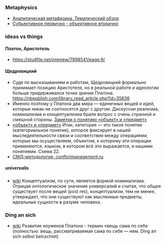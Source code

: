 ### Metaphysics
- [Аналитическая метафизика. Тематический обзор](https://deep-econom.livejournal.com/1055099.html)
- [Субьективное первично - объективное вторично](https://habr.com/ru/articles/940054/)

### ideas vs things
#### Платон, Аристотель
- https://studfile.net/preview/7898541/page:9/

#### Щедровицкий
- Судя по высказываниям и работам, Щедровицкий формально принимает позицию Аристотеля, но в реальной работе и идеологии больше придерживался точки зрения Платона.  https://nbpublish.com/library_read_article.php?id=35836
- Именно поэтому у Платона два мира — единичных вещей и идей, которые никак не соотносятся друг с другом. Дискуссии реализма, номинализма и концептуализма брали вопрос с очень странной и смешной стороны. [Заметки о понятиях «объект» и «предмет»](https://www.fondgp.ru/publications/%D0%B7%D0%B0%D0%BC%D0%B5%D1%82%D0%BA%D0%B8-%D0%BE-%D0%BF%D0%BE%D0%BD%D1%8F%D1%82%D0%B8%D1%8F%D1%85-%D0%BE%D0%B1%D1%8A%D0%B5%D0%BA%D1%82-%D0%B8-%D0%BF%D1%80%D0%B5%D0%B4%D0%BC%D0%B5/) 
- [«объект» и «предмет»](https://gtmarket.ru/library/basis/3344/3357#t99)  Итак, категория — это такое понятие (категориальное понятие), которое фиксирует в нашей мыследеятельности связи и соответствия между операциями, которые мы осуществляем, объектом, к которому эти операции применяются, языком, в котором всё это выражается, и нашими понятиями. Схема 22.
- [СМД-методология, conflictmanagement.ru](https://conflictmanagement.ru/g-p-shhedrovitskiy-perspektivyi-i-programmyi-razvitiya-smd-metodologii/)
#####  universalis 
- [wiki](https://ru.wikipedia.org/wiki/%D0%A3%D0%BD%D0%B8%D0%B2%D0%B5%D1%80%D1%81%D0%B0%D0%BB%D0%B8%D1%8F) Концептуализм, по сути, является формой номинализма. Отрицая онтологическое значение универсалий и считая, что общее существует после вещей (post res), концептуализм, тем не менее, утверждает, что они существуют как мысленные предметы, идеальные сущности в разуме человека.
  
###  Ding an sich
-  [wiki](https://ru.wikipedia.org/wiki/%D0%92%D0%B5%D1%89%D1%8C_%D0%B2_%D1%81%D0%B5%D0%B1%D0%B5) Развитие ноуменов Платона - термин «вещь сама по себе (полностью: вещь, рассматриваемая сама по себе — нем. Ding an sich selbst betrachtet)
 
